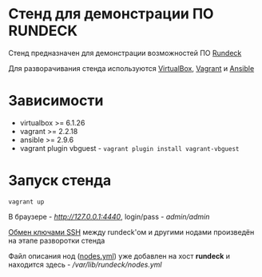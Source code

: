 # Стенд для демонстрации ПО RUNDECK

Стенд предназначен для демонстрации возможностей ПО [Rundeck](https://www.rundeck.com/open-source)

Для разворачивания стенда используются [VirtualBox](https://www.virtualbox.org/), [Vagrant](https://www.vagrantup.com/) и [Ansible](https://www.ansible.com/)

# Зависимости
* virtualbox >= 6.1.26
* vagrant >= 2.2.18
* ansible >= 2.9.6
* vagrant plugin vbguest - ```vagrant plugin install vagrant-vbguest```

# Запуск стенда
```vagrant up```

В браузере - *http://127.0.0.1:4440*, login/pass - *admin/admin*

[Обмен ключами SSH](https://www.opennet.ru/man.shtml?topic=ssh-copy-id&category=1&russian=0) между rundeck'ом и другими нодами произведён на этапе разворотки стенда

Файл описания нод ([nodes.yml](nodes.yml)) уже добавлен на хост **rundeck** и находится здесь - */var/lib/rundeck/nodes.yml*
